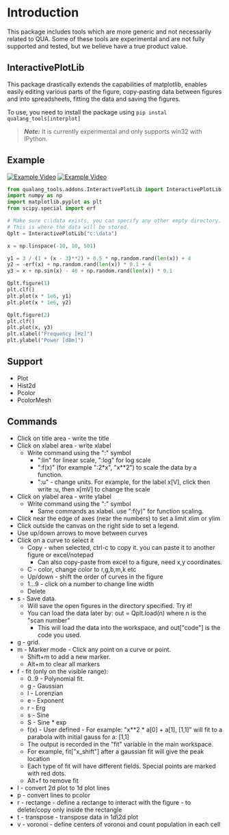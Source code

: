 # Introduction
This package includes tools which are more generic and not necessarily related to QUA.
Some of these tools are experimental and are not fully supported and tested, but we believe have a true product value.

## InteractivePlotLib
This package drastically extends the capabilities of matplotlib, enables easily editing various parts of the figure, 
copy-pasting data between figures and into spreadsheets, fitting the data and saving the figures.

To use, you need to install the package using `pip instal qualang_tools[interplot]`

> **_Note:_** It is currently experimental and only supports win32 with IPython.

## Example

[![Example Video](InteractivePlotLib_demonstration.png)](https://www.youtube.com/watch?v=LaaNTySw1fY "Example Video")
[![Example Video](InteractivePlotLib_demonstration.png)](https://www.youtube.com/watch?v=bC409aeA8p4 "Example Video part 2")

```python
from qualang_tools.addons.InteractivePlotLib import InteractivePlotLib 
import numpy as np
import matplotlib.pyplot as plt
from scipy.special import erf

# Make sure c:\data exists, you can specify any other empty directory.
# This is where the data will be stored.
Qplt = InteractivePlotLib("c:\data")

x = np.linspace(-10, 10, 501)

y1 = 3 / (1 + (x - 3)**2) + 0.5 * np.random.rand(len(x)) + 4
y2 = -erf(x) + np.random.rand(len(x)) * 0.1 + 4
y3 = x + np.sin(x) - 40 + np.random.rand(len(x)) * 0.1

Qplt.figure(1)
plt.clf()
plt.plot(x * 1e6, y1)
plt.plot(x * 1e6, y2)

Qplt.figure(2)
plt.clf()
plt.plot(x, y3)
plt.xlabel("Frequency [Hz]")
plt.ylabel("Power [dBm]")
```
## Support
- Plot
- Hist2d
- Pcolor
- PcolorMesh

## Commands
- Click on title area - write the title
- Click on xlabel area - write xlabel
  - Write command using the ":" symbol
    - ":lin" for linear scale, ":log" for log scale
    - ":f(x)" (for example ":2*x", "x**2") to scale the data by a function.
    - ":u" - change units. For example, for the label x[V], click then write :u, then x[mV] to change the scale
- Click on ylabel area - write ylabel
  - Write command using the ":" symbol
    - Same commands as xlabel. use ":f(y)" for function scaling.
- Click near the edge of axes (near the numbers) to set a limit xlim or ylim
- Click outside the canvas on the right side to set a legend.
- Use up/down arrows to move between curves
- Click on a curve to select it
  - Copy - when selected, ctrl-c to copy it. you can paste it to another figure or excel/notepad
    - Can also copy-paste from excel to a figure, need x,y coordinates.
  - C - color, change color to r,g,b,m,k etc
  - Up/down - shift the order of curves in the figure
  - 1...9 - click on a number to change line width
  - Delete
- s - Save data.
  - Will save the open figures in the directory specified. Try it!
  - You can load the data later by: out = Qplt.load(n) where n is the "scan number"
    - This will load the data into the workspace, and out["code"] is the code you used.
- g - grid.
- m - Marker mode - Click any point on a curve or point.
  - Shift+m to add a new marker.
  - Alt+m to clear all markers
- f - fit (only on the visible range):
  - 0..9 - Polynomial fit.
  - g - Gaussian
  - l - Lorenzian
  - e - Exponent
  - r - Erg
  - s - Sine
  - S - Sine * exp
  - f(x) - User defined - For example: "x**2 * a[0] + a[1], [1,1]" will fit to a parabola with initial gauss for a: [1,1]
  - The output is recorded in the "fit" variable in the main workspace.
  - For example, fit["x_shift"] after a gaussian fit will give the peak location
  - Each type of fit will have different fields. Special points are marked with red dots.
  - Alt+f to remove fit
- l - convert 2d plot to 1d plot lines
- p - convert lines to pcolor
- r - rectange - define a rectange to interact with the figure - to delete/copy only inside the rectangle
- t - transpose - transpose data in 1d\2d plot
- v - voronoi - define centers of voronoi and count population in each cell
